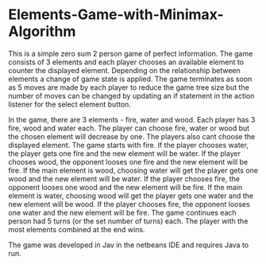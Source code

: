 # Elements-Game-with-Minimax-Algorithm

This is a simple zero sum 2 person game of perfect information. The game consists of 3 elements and each player chooses an available element to counter the displayed element. Depending on the relationship between elements a change of game state is applied. The game terminates as soon as 5 moves are made by each player to reduce the game tree size but the number of moves can be changed by updating an if statement in the action listener for the select element button.

In the game, there are 3 elements - fire, water and wood. Each player has 3 fire, wood and water each. The player can choose fire, water or wood but the chosen element will decrease by one. The players also cant choose the displayed element. The game starts with fire. If the player chooses water, the player gets one fire and the new element will be water. If the player chooses wood, the opponent looses one fire and the new element will be fire. If the main element is wood, choosing water will get the player gets one wood and the new element will be water. If the player chooses fire, the opponent looses one wood and the new element will be fire. If the main element is water, choosing wood will get the player gets one water and the new element will be wood. If the player chooses fire, the opponent looses one water and the new element will be fire. The game continues each person had 5 turns (or the set number of turns) each. The player with the most elements combined at the end wins.

The game was developed in Jav in the netbeans IDE and requires Java to run.
